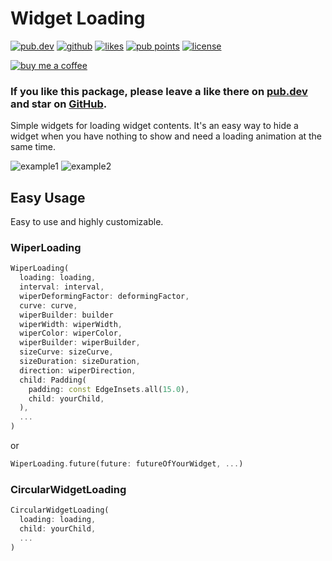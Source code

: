 # Widget Loading

<a href="https://pub.dev/packages/widget_loading"><img src="https://img.shields.io/pub/v/widget_loading.svg?style=flat?logo=dart" alt="pub.dev"></a>
<a href="https://github.com/SplashByte/widget_loading"><img src="https://img.shields.io/static/v1?label=platform&message=flutter&color=1ebbfd" alt="github"></a>
[![likes](https://badges.bar/widget_loading/likes)](https://pub.dev/packages/widget_loading/score)
[![pub points](https://badges.bar/widget_loading/pub%20points)](https://pub.dev/packages/widget_loading/score)
<a href="https://github.com/SplashByte/widget_loading/blob/main/LICENSE"><img src="https://img.shields.io/github/license/SplashByte/widget_loading.svg" alt="license"></a>

[![buy me a coffee](https://www.buymeacoffee.com/assets/img/custom_images/orange_img.png)](https://www.buymeacoffee.com/splashbyte)

### If you like this package, please leave a like there on [pub.dev](https://pub.dev/packages/widget_loading) and star on [GitHub](https://github.com/SplashByte/widget_loading).

Simple widgets for loading widget contents.
It's an easy way to hide a widget when you have nothing to show and need a loading animation at the same time.

![example1](https://user-images.githubusercontent.com/43761463/109703122-66cd3480-7b95-11eb-9862-dfb45ed96b49.gif)
![example2](https://user-images.githubusercontent.com/43761463/109703129-69c82500-7b95-11eb-8496-2b933772c8c9.gif)

## Easy Usage

Easy to use and highly customizable.

### WiperLoading

```dart
WiperLoading(
  loading: loading,
  interval: interval,
  wiperDeformingFactor: deformingFactor,
  curve: curve,
  wiperBuilder: builder
  wiperWidth: wiperWidth,
  wiperColor: wiperColor,
  wiperBuilder: wiperBuilder,
  sizeCurve: sizeCurve,
  sizeDuration: sizeDuration,
  direction: wiperDirection,
  child: Padding(
    padding: const EdgeInsets.all(15.0),
    child: yourChild,
  ),
  ...
)
```

or

```dart
WiperLoading.future(future: futureOfYourWidget, ...)
```

### CircularWidgetLoading

```dart
CircularWidgetLoading(
  loading: loading,
  child: yourChild,
  ...
)
```
